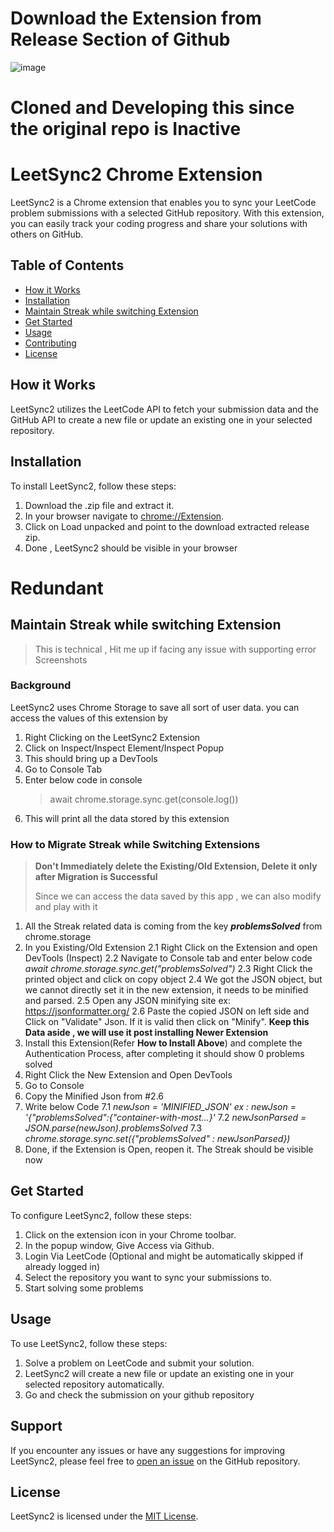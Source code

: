 # Download the Extension from Release Section of Github
![image](https://github.com/user-attachments/assets/f4ebf682-1897-44dc-98b2-3fe29b8ba81e)

# Cloned and Developing this since the original repo is Inactive
# LeetSync2 Chrome Extension

LeetSync2 is a Chrome extension that enables you to sync your LeetCode problem submissions with a selected GitHub repository. With this extension, you can easily track your coding progress and share your solutions with others on GitHub.

## Table of Contents

- [How it Works](#how-it-works)
- [Installation](#installation)
- [Maintain Streak while switching Extension](#maintain-streak-while-switching-extension)
- [Get Started](#get-started)
- [Usage](#usage)
- [Contributing](#contributing)
- [License](#license)

## How it Works

LeetSync2 utilizes the LeetCode API to fetch your submission data and the GitHub API to create a new file or update an existing one in your selected repository.

## Installation

To install LeetSync2, follow these steps:

1. Download the .zip file and extract it.
2. In your browser navigate to [chrome://Extension](chrome://extensions/).
3. Click on Load unpacked and point to the download extracted release zip.
4. Done , LeetSync2 should be visible in your browser

# Redundant
## Maintain Streak while switching Extension

> This is technical , Hit me up if facing any issue with supporting error Screenshots

### Background

LeetSync2 uses Chrome Storage to save all sort of user data. you can access the values of this extension by

1.  Right Clicking on the LeetSync2 Extension
2.  Click on Inspect/Inspect Element/Inspect Popup
3.  This should bring up a DevTools
4.  Go to Console Tab
5.  Enter below code in console
    > await chrome.storage.sync.get(console.log())
6.  This will print all the data stored by this extension

### How to Migrate Streak while Switching Extensions

> **Don't Immediately delete the Existing/Old Extension, Delete it only after Migration is Successful**
>
> Since we can access the data saved by this app , we can also modify and play with it

1. All the Streak related data is coming from the key **_problemsSolved_** from chrome.storage
2. In you Existing/Old Extension
   2.1 Right Click on the Extension and open DevTools (Inspect)
   2.2 Navigate to Console tab and enter below code
   _await chrome.storage.sync.get("problemsSolved")_
   2.3 Right Click the printed object and click on copy object
   2.4 We got the JSON object, but we cannot directly set it in the new extension, it needs to be minified and parsed.
   2.5 Open any JSON minifying site ex: https://jsonformatter.org/
   2.6 Paste the copied JSON on left side and Click on "Validate" Json. If it is valid then click on "Minify". **Keep this Data aside , we will use it post installing Newer Extension**
3. Install this Extension(Refer **How to Install Above**) and complete the Authentication Process, after completing it should show 0 problems solved
4. Right Click the New Extension and Open DevTools
5. Go to Console
6. Copy the Minified Json from #2.6
7. Write below Code
   7.1 _newJson = 'MINIFIED_JSON'_
   _ex : newJson = '{"problemsSolved":{"container-with-most...}'_
   7.2 _newJsonParsed = JSON.parse(newJson).problemsSolved_
   7.3 _chrome.storage.sync.set({"problemsSolved" : newJsonParsed})_
8. Done, if the Extension is Open, reopen it. The Streak should be visible now

## Get Started

To configure LeetSync2, follow these steps:

1. Click on the extension icon in your Chrome toolbar.
2. In the popup window, Give Access via Github.
3. Login Via LeetCode (Optional and might be automatically skipped if already logged in)
4. Select the repository you want to sync your submissions to.
5. Start solving some problems

## Usage

To use LeetSync2, follow these steps:

1. Solve a problem on LeetCode and submit your solution.
2. LeetSync2 will create a new file or update an existing one in your selected repository automatically.
3. Go and check the submission on your github repository

## Support

If you encounter any issues or have any suggestions for improving LeetSync2, please feel free to [open an issue](https://github.com/disturbedlord/LeetSync2/issues) on the GitHub repository.

## License

LeetSync2 is licensed under the [MIT License](LICENSE).
